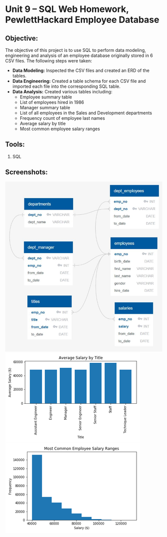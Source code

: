 # Unit 9 – SQL Web Homework, PewlettHackard Employee Database

## **Objective:**
The objective of this project is to use SQL to perform data modeling, engineering and analysis of an employee database originally stored in 6 CSV files. The following steps were taken:

* **Data Modeling:** Inspected the CSV files and created an ERD of the tables.
* **Data Engineering:** Created a table schema for each CSV file and imported each file into the corresponding SQL table.
* **Data Analysis:** Created various tables including: 
  - Employee summary table
  - List of employees hired in 1986
  - Manager summary table
  - List of all employees in the Sales and Development departments
  - Frequency count of employee last names
  - Average salary by title
  - Most common employee salary ranges

## **Tools:**
1. SQL

## **Screenshots:**
![erd.jpg](images/erd.JPG)
![graph1](images/graph1_average_salary.png)
![graph2](images/graph2_common_salary_ranges.png)
